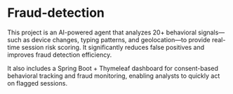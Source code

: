 # Fraud-detection
This project is an AI-powered agent that analyzes 20+ behavioral signals—such as device changes, typing patterns, and geolocation—to provide real-time session risk scoring. It significantly reduces false positives and improves fraud detection efficiency.

It also includes a Spring Boot + Thymeleaf dashboard for consent-based behavioral tracking and fraud monitoring, enabling analysts to quickly act on flagged sessions.

